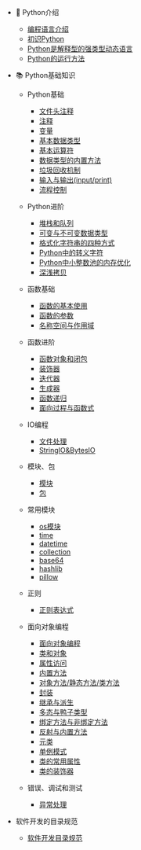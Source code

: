 - 🥇 Python介绍
    - [编程语言介绍](/Python基础知识/Python介绍/1.编程语言介绍.md)
    - [初识Python](/Python基础知识/Python介绍/2.初识Python.md)
    - [Python是解释型的强类型动态语言](/Python基础知识/Python介绍/3.Python是解释型的强类型动态语言.md)
    - [Python的运行方法](/Python基础知识/Python介绍/4.Python的运行方法.md)

- 📚 Python基础知识

    - Python基础

        - [文件头注释](/Python基础知识/Python基础/01.python文件头部.md)
        - [注释](/Python基础知识/Python基础/02.注释.md)
        - [变量](/Python基础知识/Python基础/03.变量.md)
        - [基本数据类型](/Python基础知识/Python基础/04.基本数据类型.md)
        - [基本运算符](/Python基础知识/Python基础/05.基本运算符.md)
        - [数据类型的内置方法](/Python基础知识/Python基础/06.基本数据类型的内置方法.md)
        - [垃圾回收机制](/Python基础知识/Python基础/07.垃圾回收机制.md)
        - [输入与输出(input/print)](/Python基础知识/Python基础/08.输入与输出.md)
        - [流程控制](/Python基础知识/Python基础/09.流程控制.md)

    - Python进阶

        - [堆栈和队列](/Python基础知识/Python进阶/堆栈和队列.md)
        - [可变与不可变数据类型](/Python基础知识/Python小知识点/可变与不可变数据类型.md)
        - [格式化字符串的四种方式](/Python基础知识/Python小知识点/格式化字符串的四种方式.md)
        - [Python中的转义字符](/Python基础知识/Python小知识点/Python中的转义字符.md)
        - [Python中小整数池的内存优化](/Python基础知识/Python小知识点/Python中小整数池的内存优化.md)
        - [深浅拷贝](/Python基础知识/Python小知识点/深浅拷贝.md)

    - 函数基础

        - [函数的基本使用](/Python基础知识/函数基础/11.函数的基本使用.md)
        - [函数的参数](/Python基础知识/函数基础/12.函数的参数.md)
        - [名称空间与作用域](/Python基础知识/函数基础/13.名称空间与作用域.md)

    - 函数进阶

        - [函数对象和闭包](/Python基础知识/函数进阶/14.函数对象和闭包.md)
        - [装饰器](/Python基础知识/函数进阶/15.装饰器.md)
        - [迭代器](/Python基础知识/函数进阶/16.迭代器.md)
        - [生成器](/Python基础知识/函数进阶/17.生成器.md)
        - [函数递归](/Python基础知识/函数进阶/18.函数递归.md)
        - [面向过程与函数式](/Python基础知识/函数进阶/19.面向过程与函数式.md)

    - IO编程

        - [文件处理](/Python基础知识/文件处理/10.文件处理.md)
        - [StringIO&BytesIO](/Python基础知识/文件处理/StringIO_and_BytesIO.md)

    - 模块、包

        - [模块](/Python基础知识/P模块-包/20.模块.md)
        - [包](/Python基础知识/模块-包/21.包.md)

    - 常用模块
        - [os模块](/Python基础知识/Python常用模块/OS模块.md)
        - [time](/Python基础知识/Python常用模块/time模块.md)
        - [datetime](/Python基础知识/Python常用模块/datetime模块.md)
        - [collection](/Python基础知识/Python常用模块/collection模块.md)
        - [base64](/Python基础知识/Python常用模块/base64模块.md)
        - [hashlib](/Python基础知识/Python常用模块/hashlib模块.md)
        - [pillow](/Python基础知识/Python常用模块/pillow模块.md)

    - 正则

        - [正则表达式](/Python基础知识/正则/正则表达式.md)

    - 面向对象编程

        - [面向对象编程](/Python基础知识/面向对象/面向对象编程.md)
        - [类和对象](/Python基础知识/面向对象/类和对象.md)
        - [属性访问](/Python基础知识/面向对象/属性访问.md)
        - [内置方法](/Python基础知识/面向对象/内置方法.md)
        - [对象方法/静态方法/类方法](/Python基础知识/面向对象/对象方法-静态方法-类方法.md)
        - [封装](/Python基础知识/面向对象/封装.md)
        - [继承与派生](/Python基础知识/面向对象/25.继承与派生.md)
        - [多态与鸭子类型](/Python基础知识/面向对象/26.多态与鸭子类型.md)
        - [绑定方法与非绑定方法](/Python基础知识/面向对象/27.绑定方法与非绑定方法.md)
        - [反射与内置方法](/Python基础知识/面向对象/28.反射与内置方法.md)
        - [元类](/Python基础知识/面向对象/29.元类.md)
        - [单例模式](/Python基础知识/面向对象/单例模式.md)
        - [类的常用属性](/Python基础知识/面向对象/类的常用属性.md)
        - [类的装饰器](/Python基础知识/面向对象/类的装饰器.md)

    - 错误、调试和测试

        - [异常处理](/Python基础知识/错误处理-调试-测试/30.异常处理.md)


- 软件开发的目录规范

    - [软件开发目录规范](/软件开发的目录规范/软件开发的目录规范.md)